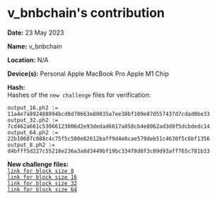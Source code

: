 v_bnbchain's contribution
============================

**Date:** 23 May 2023

**Name:** v_bnbchain

**Location:** N/A

**Device(s):** Personal Apple MacBook Pro Apple M1 Chip

**Hash:**   
Hashes of the `new challenge` files for verification:
```
output_16.ph2 := 11a4e7a892488994bcd0d70663e80035a7ee38bf109e87d557437d7cdad0be33
output_32.ph2 := 7cd462a661c53066123006d2e93dedad6617a858cb4e8062ad3d0f5dcbdedc14
output_64.ph2 := 22b10607c088c4c75f5c500e82612baff9d4e0cae579deb51c4630f5c6bf1356
output_8.ph2 := d4bfff5d227c55218e236a3a8d3449bf19bc334f8d8f3c09d93aff765c781b33
```

**New challenge files:**   
[`link for block size 8`](https://d3i6h4yib3miee.cloudfront.net/zkbnb-mpc/v_bnbchain_2/output_8.ph2)    
[`link for block size 16`](https://d3i6h4yib3miee.cloudfront.net/zkbnb-mpc/v_bnbchain_2/output_16.ph2)    
[`link for block size 32`](https://d3i6h4yib3miee.cloudfront.net/zkbnb-mpc/v_bnbchain_2/output_32.ph2)    
[`link for block size 64`](https://d3i6h4yib3miee.cloudfront.net/zkbnb-mpc/v_bnbchain_2/output_64.ph2)







